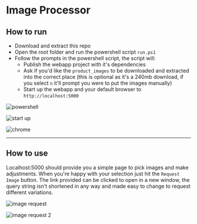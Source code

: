 # Image Processor

## How to run
* Download and extract this repo
* Open the root folder and run the powershell script `run.ps1`
* Follow the prompts in the powershell script, the script will:
  * Publish the webapp project with it's dependencies
  * Ask if you'd like the `product_images` to be downloaded and extracted into the correct place (this is optional as it's a 240mb download, if you select `n` it'll prompt you were to put the images manually)
  * Start up the webapp and your default browser to `http://localhost:5000`
 
 
![powershell](https://user-images.githubusercontent.com/35634732/64322579-bb9ce880-cfba-11e9-83ac-0ef00350c18d.png)


![start up](https://user-images.githubusercontent.com/35634732/64374678-4104b500-d01c-11e9-9e45-fc15ae6d3acc.png)


![chrome](https://user-images.githubusercontent.com/35634732/64374747-5974cf80-d01c-11e9-8e64-69fe9b52a576.png)


---

## How to use
Localhost:5000 should provide you a simple page to pick images and make adjustments. When you're happy with your selection just hit the `Request Image` button. The link provided can be clicked to open in a new window, the query string isn't shortened in any way and made easy to change to request different variations.


![image request](https://user-images.githubusercontent.com/35634732/64374810-77423480-d01c-11e9-89c5-cca2628ddedf.png)


![image request 2](https://user-images.githubusercontent.com/35634732/64374839-8a550480-d01c-11e9-88cc-55d0eb3c6c93.png)


